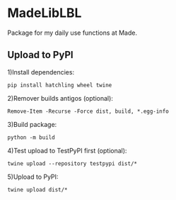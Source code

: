 # MadeLibLBL

Package for my daily use functions at Made.

## Upload to PyPI

1)Install dependencies:

```pip install hatchling wheel twine```

2)Remover builds antigos (optional):

```Remove-Item -Recurse -Force dist, build, *.egg-info```

3)Build package:

```python -m build```

4)Test upload to TestPyPI first (optional):

```twine upload --repository testpypi dist/*```

5)Upload to PyPI:

```twine upload dist/*```
